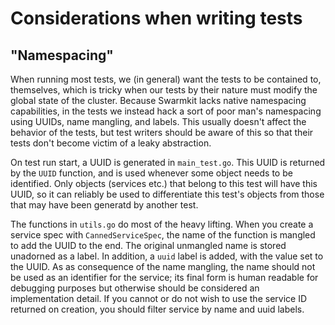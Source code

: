 # Considerations when writing tests

## "Namespacing"

When running most tests, we (in general) want the tests to be contained to,
themselves, which is tricky when our tests by their nature must modify the 
global state of the cluster. Because Swarmkit lacks native namespacing 
capabilities, in the tests we instead hack a sort of poor man's namespacing 
using UUIDs, name mangling, and labels. This usually doesn't affect the 
behavior of the tests, but test writers should be aware of this so that their 
tests don't become victim of a leaky abstraction.

On test run start, a UUID is generated in `main_test.go`. This UUID is returned
by the `UUID` function, and is used whenever some object needs to be 
identified. Only objects (services etc.) that belong to this test will have 
this UUID, so it can reliably be used to differentiate this test's objects from
those that may have been generatd by another test.

The functions in `utils.go` do most of the heavy lifting. When you create a 
service spec with `CannedServiceSpec`, the name of the function is mangled to 
add the UUID to the end. The original unmangled name is stored unadorned as a
label. In addition, a `uuid` label is added, with the value set to the UUID. As
as consequence of the name mangling, the name should not be used as an 
identifier for the service; its final form is human readable for debugging 
purposes but otherwise should be considered an implementation detail. If you 
cannot or do not wish to use the service ID returned on creation, you should 
filter service by name and uuid labels.
